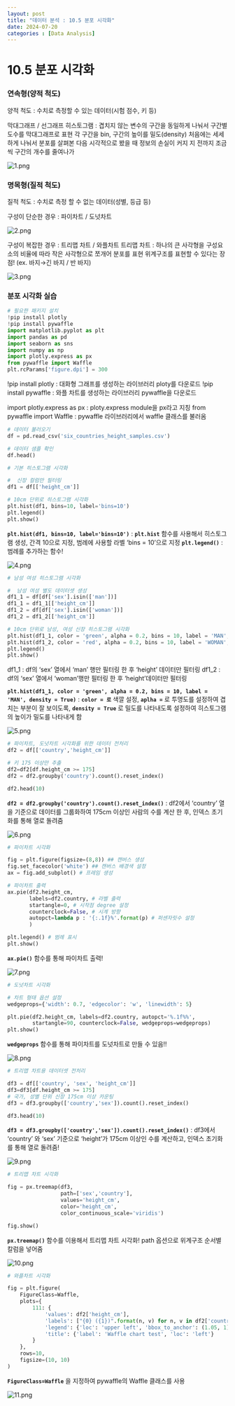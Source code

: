 ```yaml
---
layout: post
title: "데이터 분석 : 10.5 분포 시각화"
date: 2024-07-20
categories : [Data Analysis]
---
```

# 10.5 분포 시각화

### 연속형(양적 척도)

양적 척도 : 수치로 측정할 수 있는 데이터(시험 점수, 키 등)

막대그래프 / 선그래프
히스토그램 : 겹치지 않는 변수의 구간을 동일하게 나눠서 구간별 도수를 막대그래프로 표현
                         각 구간을 bin, 구간의 높이를 밀도(density)
                          처음에는 세세하게 나눠서 분포를 살펴본 다음 시각적으로 봤을 때 정보의 손실이 커지                  지 전까지 조금씩 구간의 개수를 줄여나가

![1.png](/assets/img/posts/10.5/1.png)

### 명목형(질적 척도)

질적 척도 : 수치로 측정 할 수 없는 데이터(성별, 등급 등)

구성이 단순한 경우 : 파이차트 / 도넛차트

![2.png](/assets/img/posts/10.5/2.png)

구성이 복잡한 경우 : 트리맵 차트 / 와플차트
트리맵 차트 : 하나의 큰 사각형을 구성요소의 비율에 따라 작은 사각형으로 쪼개어 분포를 표현
                         위계구조를 표현할 수 있다는 장점! (ex. 바지→긴 바지 / 반 바지)

![3.png](/assets/img/posts/10.5/3.png)

### 분포 시각화 실습

```python
# 필요한 패키지 설치
!pip install plotly
!pip install pywaffle
import matplotlib.pyplot as plt
import pandas as pd
import seaborn as sns
import numpy as np
import plotly.express as px
from pywaffle import Waffle
plt.rcParams['figure.dpi'] = 300
```

!pip install plotly : 대화형 그래프를 생성하는 라이브러리 ploty를 다운로드
!pip install pywaffle : 와플 차트를 생성하는 라이브러리 pywaffle을 다운로드 

import plotly.express as px : ploty.express module을 px라고 지칭
from pywaffle import Waffle : pywaffle 라이브러리에서 waffle 클래스를 불러옴

```python
# 데이터 불러오기
df = pd.read_csv('six_countries_height_samples.csv')

# 데이터 샘플 확인
df.head()
```

```python
# 기본 히스토그램 시각화

#  신장 컬럼만 필터링
df1 = df[['height_cm']]

# 10cm 단위로 히스토그램 시각화
plt.hist(df1, bins=10, label='bins=10')
plt.legend()
plt.show()
```

**`plt.hist(df1, bins=10, label='bins=10')`** : **`plt.hist`** 함수를 사용해서 히스토그램 생성, 간격 10으로 지정, 범례에 사용할 라벨 ‘bins = 10’으로 지정
**`plt.legend()`** : 범례를 추가하는 함수!

![4.png](/assets/img/posts/10.5/4.png)

```python
# 남성 여성 히스토그램 시각화

#  남성 여성 별도 데이터셋 생성
df1_1 = df[df['sex'].isin(['man'])]
df1_1 = df1_1[['height_cm']]
df1_2 = df[df['sex'].isin(['woman'])]
df1_2 = df1_2[['height_cm']]

# 10cm 단위로 남성, 여성 신장 히스토그램 시각화
plt.hist(df1_1, color = 'green', alpha = 0.2, bins = 10, label = 'MAN', density = True)
plt.hist(df1_2, color = 'red', alpha = 0.2, bins = 10, label = 'WOMAN', density = True)
plt.legend()
plt.show()
```

df1_1 : df의 ‘sex’ 열에서 ‘man’ 행만 필터링 한 후 ‘height’ 데이터만 필터링
df1_2 : df의 ‘sex’ 열에서 ‘woman’행만 필터링 한 후 ‘height’데이터만 필터링 

**`plt.hist(df1_1, color = 'green', alpha = 0.2, bins = 10, label = 'MAN', density = True)`** : **`color = 로`** 색깔 설정, **`aplha =`** 로 투명도를 설정하여 겹치는 부분이 잘 보이도록, **`density = True`** 로 밀도를 나타내도록 설정하여 히스토그램의 높이가 밀도를 나타내게 함

![5.png](/assets/img/posts/10.5/5.png)

```python
# 파이차트, 도넛차트 시각화를 위한 데이터 전처리
df2 = df[['country','height_cm']]

# 키 175 이상만 추출
df2=df2[df.height_cm >= 175]
df2 = df2.groupby('country').count().reset_index()

df2.head(10)
```

**`df2 = df2.groupby('country').count().reset_index()`** : df2에서 ‘country’ 열을 기준으로 데이터를 그룹화하여 175cm 이상인 사람의 수를 계산 한 후, 인덱스 초기화를 통해 열로 돌려줌

![6.png](/assets/img/posts/10.5/6.png)

```python
# 파이차트 시각화

fig = plt.figure(figsize=(8,8)) ## 캔버스 생성
fig.set_facecolor('white') ## 캔버스 배경색 설정
ax = fig.add_subplot() # 프레임 생성

# 파이차트 출력
ax.pie(df2.height_cm, 
       labels=df2.country, # 라벨 출력
       startangle=0, # 시작점 degree 설정
       counterclock=False, # 시계 방향
       autopct=lambda p : '{:.1f}%'.format(p) # 퍼센자릿수 설정
       )

plt.legend() # 범례 표시
plt.show()
```

**`ax.pie()`** 함수를 통해 파이차트 출력!

![7.png](/assets/img/posts/10.5/7.png)

```python
# 도넛차트 시각화

# 차트 형태 옵션 설정
wedgeprops={'width': 0.7, 'edgecolor': 'w', 'linewidth': 5}

plt.pie(df2.height_cm, labels=df2.country, autopct='%.1f%%', 
        startangle=90, counterclock=False, wedgeprops=wedgeprops)
plt.show()
```

**`wedgeprops`** 함수를 통해 파이차트를 도넛차트로 만들 수 있음!!

![8.png](/assets/img/posts/10.5/8.png)

```python
# 트리맵 차트용 데이터셋 전처리

df3 = df[['country', 'sex', 'height_cm']]
df3=df3[df.height_cm >= 175]
# 국가, 성별 단위 신장 175cm 이상 카운팅
df3 = df3.groupby(['country','sex']).count().reset_index()

df3.head(10)
```

**`df3 = df3.groupby(['country','sex']).count().reset_index()`** : df3에서 ‘country’ 와 ‘sex’ 기준으로 ‘height’가 175cm 이상인 수를 계산하고, 인덱스 초기화를 통해 열로 돌려줌!

![9.png](/assets/img/posts/10.5/9.png)

```python
# 트리맵 차트 시각화

fig = px.treemap(df3,
                 path=['sex','country'],
                 values='height_cm',
                 color='height_cm',
                 color_continuous_scale='viridis')

fig.show()
```

**`px.treemap()`** 함수를 이용해서 트리맵 차트 시각화!
path 옵션으로 위계구조 순서별 칼럼을 넣어줌

![10.png](/assets/img/posts/10.5/10.png)

```python
# 와플차트 시각화

fig = plt.figure(
    FigureClass=Waffle,
    plots={
        111: {
            'values': df2['height_cm'],
            'labels': ["{0} ({1})".format(n, v) for n, v in df2['country'].items()],
            'legend': {'loc': 'upper left', 'bbox_to_anchor': (1.05, 1), 'fontsize': 8},
            'title': {'label': 'Waffle chart test', 'loc': 'left'}
        }
    },
    rows=10,
    figsize=(10, 10) 
)
```

**`FigureClass=Waffle`** 을 지정하여 pywaffle의 Waffle 클래스를 사용

![11.png](/assets/img/posts/10.5/11.png)